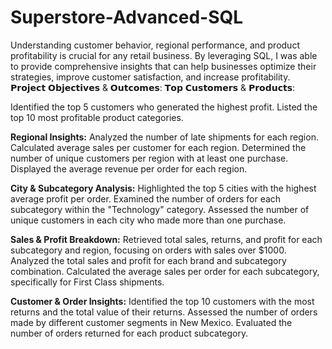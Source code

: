 # Superstore-Advanced-SQL
Understanding customer behavior, regional performance, and product profitability is crucial for any retail business. By leveraging SQL, I was able to provide comprehensive insights that can help businesses optimize their strategies, improve customer satisfaction, and increase profitability.
𝗣𝗿𝗼𝗷𝗲𝗰𝘁 𝗢𝗯𝗷𝗲𝗰𝘁𝗶𝘃𝗲𝘀 & 𝗢𝘂𝘁𝗰𝗼𝗺𝗲𝘀:
𝗧𝗼𝗽 𝗖𝘂𝘀𝘁𝗼𝗺𝗲𝗿𝘀 & 𝗣𝗿𝗼𝗱𝘂𝗰𝘁𝘀:

Identified the top 5 customers who generated the highest profit.
Listed the top 10 most profitable product categories.

**Regional Insights:**
Analyzed the number of late shipments for each region.
Calculated average sales per customer for each region.
Determined the number of unique customers per region with at least one purchase.
Displayed the average revenue per order for each region.

**City & Subcategory Analysis:**
Highlighted the top 5 cities with the highest average profit per order.
Examined the number of orders for each subcategory within the "Technology" category.
Assessed the number of unique customers in each city who made more than one purchase.

**Sales & Profit Breakdown:**
Retrieved total sales, returns, and profit for each subcategory and region, focusing on orders with sales over $1000.
Analyzed the total sales and profit for each brand and subcategory combination.
Calculated the average sales per order for each subcategory, specifically for First Class shipments.

**Customer & Order Insights:**
Identified the top 10 customers with the most returns and the total value of their returns.
Assessed the number of orders made by different customer segments in New Mexico.
Evaluated the number of orders returned for each product subcategory.
